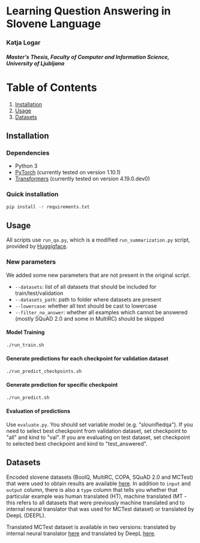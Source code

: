 # Learning Question Answering in Slovene Language

### Katja Logar
##### Master's Thesis, Faculty of Computer and Information Science, University of Ljubljana

# Table of Contents
1. [Installation](#Installation)
2. [Usage](#Usage)
3. [Datasets](#Datasets)

## Installation

### Dependencies 
- Python 3
- [PyTorch](https://pytorch.org/) (currently tested on version 1.10.1)
- [Transformers](https://github.com/huggingface/transformers) (currently tested on version 4.19.0.dev0)

### Quick installation
```bash
pip install -r requirements.txt
```

## Usage

All scripts use ```run_qa.py```, which is a modified ```run_summarization.py``` script, provided by [Huggigface](https://github.com/huggingface/transformers).

### New parameters
We added some new parameters that are not present in the original script.
* ```--datasets```: list of all datasets that should be included for train/test/validation
* ```--datasets_path```: path to folder where datasets are present
* ```--lowercase```: whether all text should be cast to lowercase
* ```--filter_no_answer```: whether all examples which cannot be answered (mostly SQuAD 2.0 and some in MultiRC) should be skipped

#### Model Training
```bash
./run_train.sh
```

#### Generate predictions for each checkpoint for validation dataset
```bash
./run_predict_checkpoints.sh
```

#### Generate prediction for specific checkpoint
```bash
./run_predict.sh
```



#### Evaluation of predictions
Use ```evaluate.py```. You should set variable model (e.g. "slounifiedqa"). If you need to select best checkpoint from validation dataset, set checkpoint to "all" and kind to "val". If you are evaluating on test dataset, set checkpoint to selected best checkpoint and kind to "test_answered".

## Datasets
Encoded slovene datasets (BoolQ, MultiRC, COPA, SQuAD 2.0 and MCTest) that were used to obtain results are available [here](https://googledrive.com/host/1gMk0euqSCurIcxlLtWXvFstFFfGIgYxK/datasets.zip). In addition to ```input``` and ```output``` column, there is also a ```type``` column that tells you whether that particular example was human translated (HT), machine translated (MT - this refers to all datasets that were previously machine translated and to internal neural translator that was used for MCTest dataset) or translated by DeepL (DEEPL).

Translated MCTest dataset is available in two versions: translated by internal neural translator [here](https://googledrive.com/host/1rK1Upne2bI3S7Gz341zJ-jNbC8k4ZpRv/MCTest-internal.csv) and translated by DeepL [here](https://googledrive.com/host/1rK1Upne2bI3S7Gz341zJ-jNbC8k4ZpRv/MCTest-deepl-sorted.csv).
